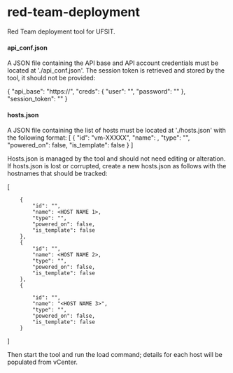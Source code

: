 # red-team-deployment
Red Team deployment tool for UFSIT.


#### api_conf.json
A JSON file containing the API base and API account credentials must be located at './api_conf.json'. The session token is retrieved and stored by the tool, it should not be provided:

{
    "api_base": "https://<API BASE>",
    "creds": {
        "user": "<API USERNAME>",
        "password": "<API PASSWORD>"
    },
    "session_token": ""
}

  
#### hosts.json
A JSON file containing the list of hosts must be located at './hosts.json' with the following format:
[
    {
        "id": "vm-XXXXX",
        "name": <HOST NAME>,
        "type": "<SOURCE VM ID>",
        "powered_on": false,
        "is_template": false
    }
]

Hosts.json is managed by the tool and should not need editing or alteration.
If hosts.json is lost or corrupted, create a new hosts.json as follows with the hostnames that should be tracked:

[

        {
            "id": "",
            "name": <HOST NAME 1>,
            "type": "",
            "powered_on": false,
            "is_template": false
        },
        {
            "id": "",
            "name": <HOST NAME 2>,
            "type": "",
            "powered_on": false,
            "is_template": false
        },
        {
        
            "id": "", 
            "name": "<HOST NAME 3>",
            "type": "", 
            "powered_on": false, 
            "is_template": false
        }
]
  
Then start the tool and run the load command; details for each host will be populated from vCenter.
